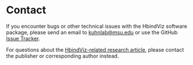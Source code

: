 # Contact

If you encounter bugs or other technical issues with the HbindViz software package, please send an email to [kuhnlab@msu.edu](mailto:kuhnlab@msu.edu) or use the GitHub [Issue Tracker](https://github.com/psa-lab/hbindviz/issues). 

For questions about the [HbindViz-related research article](cite/index.html), please contact the publisher or corresponding author instead.
